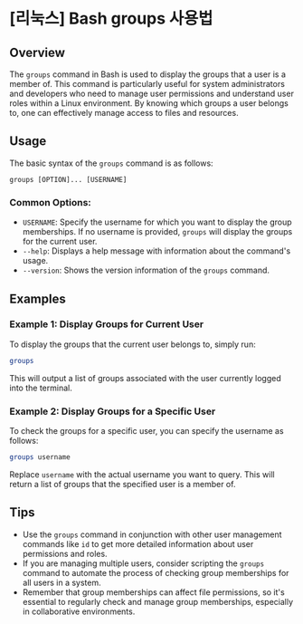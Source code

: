 # [리눅스] Bash groups 사용법

## Overview
The `groups` command in Bash is used to display the groups that a user is a member of. This command is particularly useful for system administrators and developers who need to manage user permissions and understand user roles within a Linux environment. By knowing which groups a user belongs to, one can effectively manage access to files and resources.

## Usage
The basic syntax of the `groups` command is as follows:

```
groups [OPTION]... [USERNAME]
```

### Common Options:
- `USERNAME`: Specify the username for which you want to display the group memberships. If no username is provided, `groups` will display the groups for the current user.
- `--help`: Displays a help message with information about the command's usage.
- `--version`: Shows the version information of the `groups` command.

## Examples

### Example 1: Display Groups for Current User
To display the groups that the current user belongs to, simply run:

```bash
groups
```

This will output a list of groups associated with the user currently logged into the terminal.

### Example 2: Display Groups for a Specific User
To check the groups for a specific user, you can specify the username as follows:

```bash
groups username
```

Replace `username` with the actual username you want to query. This will return a list of groups that the specified user is a member of.

## Tips
- Use the `groups` command in conjunction with other user management commands like `id` to get more detailed information about user permissions and roles.
- If you are managing multiple users, consider scripting the `groups` command to automate the process of checking group memberships for all users in a system.
- Remember that group memberships can affect file permissions, so it's essential to regularly check and manage group memberships, especially in collaborative environments.